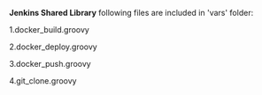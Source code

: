 **Jenkins Shared Library**
following files are included in 'vars' folder: 

1.docker_build.groovy

2.docker_deploy.groovy

3.docker_push.groovy

4.git_clone.groovy
